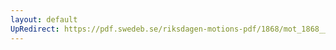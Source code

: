 ```yaml
---
layout: default
UpRedirect: https://pdf.swedeb.se/riksdagen-motions-pdf/1868/mot_1868__ak__00143/mot_1868__ak__00143_002.pdf
---
```

